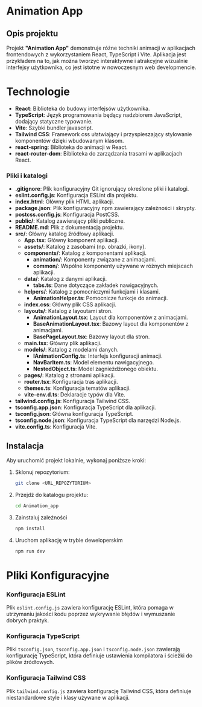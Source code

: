 # Animation App

## Opis projektu

Projekt **"Animation App"** demonstruje różne techniki animacji w aplikacjach frontendowych z wykorzystaniem React, TypeScript i Vite. Aplikacja jest przykładem na to, jak można tworzyć interaktywne i atrakcyjne wizualnie interfejsy użytkownika, co jest istotne w nowoczesnym web developmencie.

# Technologie

- **React**: Biblioteka do budowy interfejsów użytkownika.
- **TypeScript**: Język programowania będący nadzbiorem JavaScript, dodający statyczne typowanie.
- **Vite**: Szybki bundler javascript.
- **Tailwind CSS**: Framework css ułatwiający i przyspieszający stylowanie komponentów dzięki wbudowanym klasom.
- **react-spring**: Biblioteka do animacji w React.
- **react-router-dom**: Biblioteka do zarządzania trasami w aplikacjach React.

### Pliki i katalogi

- **.gitignore**: Plik konfiguracyjny Git ignorujący określone pliki i katalogi.
- **eslint.config.js**: Konfiguracja ESLint dla projektu.
- **index.html**: Główny plik HTML aplikacji.
- **package.json**: Plik konfiguracyjny npm zawierający zależności i skrypty.
- **postcss.config.js**: Konfiguracja PostCSS.
- **public/**: Katalog zawierający pliki publiczne.
- **README.md**: Plik z dokumentacją projektu.
- **src/**: Główny katalog źródłowy aplikacji.
  - **App.tsx**: Główny komponent aplikacji.
  - **assets/**: Katalog z zasobami (np. obrazki, ikony).
  - **components/**: Katalog z komponentami aplikacji.
    - **animation/**: Komponenty związane z animacjami.
    - **common/**: Wspólne komponenty używane w różnych miejscach aplikacji.
  - **data/**: Katalog z danymi aplikacji.
    - **tabs.ts**: Dane dotyczące zakładek nawigacyjnych.
  - **helpers/**: Katalog z pomocniczymi funkcjami i klasami.
    - **AnimationHelper.ts**: Pomocnicze funkcje do animacji.
  - **index.css**: Główny plik CSS aplikacji.
  - **layouts/**: Katalog z layoutami stron.
    - **AnimationLayout.tsx**: Layout dla komponentów z animacjami.
    - **BaseAnimationLayout.tsx**: Bazowy layout dla komponentów z animacjami.
    - **BasePageLayout.tsx**: Bazowy layout dla stron.
  - **main.tsx**: Główny plik aplikacji.
  - **models/**: Katalog z modelami danych.
    - **IAnimationConfig.ts**: Interfejs konfiguracji animacji.
    - **NavBarItem.ts**: Model elementu nawigacyjnego.
    - **NestedObject.ts**: Model zagnieżdżonego obiektu.
  - **pages/**: Katalog z stronami aplikacji.
  - **router.tsx**: Konfiguracja tras aplikacji.
  - **themes.ts**: Konfiguracja tematów aplikacji.
  - **vite-env.d.ts**: Deklaracje typów dla Vite.
- **tailwind.config.js**: Konfiguracja Tailwind CSS.
- **tsconfig.app.json**: Konfiguracja TypeScript dla aplikacji.
- **tsconfig.json**: Główna konfiguracja TypeScript.
- **tsconfig.node.json**: Konfiguracja TypeScript dla narzędzi Node.js.
- **vite.config.ts**: Konfiguracja Vite.

## Instalacja

Aby uruchomić projekt lokalnie, wykonaj poniższe kroki:

1. Sklonuj repozytorium:
   ```sh
   git clone <URL_REPOZYTORIUM>
   ```
2. Przejdź do katalogu projektu:
    ```sh
    cd Animation_app
    ```
3. Zainstaluj zależności
    ```sh
    npm install
    ```
4. Uruchom aplikację w trybie deweloperskim
    ```sh
    npm run dev
    ```



# Pliki Konfiguracyjne

### Konfiguracja ESLint
Plik `eslint.config.js` zawiera konfigurację ESLint, która pomaga w utrzymaniu jakości kodu poprzez wykrywanie błędów i wymuszanie dobrych praktyk.

### Konfiguracja TypeScript
Pliki `tsconfig.json`, `tsconfig.app.json` i `tsconfig.node.json` zawierają konfigurację TypeScript, która definiuje ustawienia kompilatora i ścieżki do plików źródłowych.

### Konfiguracja Tailwind CSS
Plik `tailwind.config.js` zawiera konfigurację Tailwind CSS, która definiuje niestandardowe style i klasy używane w aplikacji.



